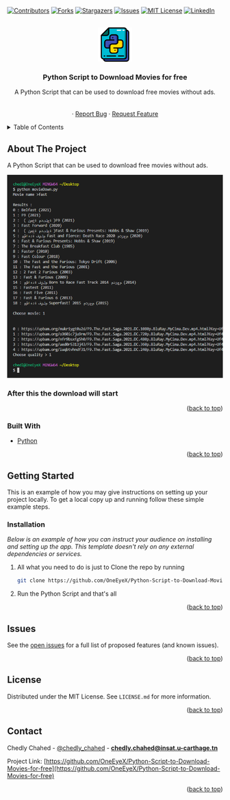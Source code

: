 <div id="top"></div>

[![Contributors][contributors-shield]][contributors-url]
[![Forks][forks-shield]][forks-url]
[![Stargazers][stars-shield]][stars-url]
[![Issues][issues-shield]][issues-url]
[![MIT License][license-shield]][license-url]
[![LinkedIn][linkedin-shield]][linkedin-url]



<!-- PROJECT LOGO -->
<br />
<div align="center">
  <a href="https://github.com/OneEyeX/Python-Script-to-Download-Movies-for-free/">
    <img src="./imgs/pyScript.png" alt="Logo" width="80" height="80">
  </a>

  <h3 align="center">Python Script to Download Movies for free</h3>

  <p align="center">
    A Python Script that can be used to download free movies without ads.
    <br />
    <!-- <a href="#"><strong>Explore the docs »</strong></a> -->
    <br />
    <br />
    <!-- <a href="https://oneeyex.github.io/Python-Script-to-Download-Movies-for-free/">View Demo</a> -->
    ·
    <a href="https://github.com/OneEyeX/Python-Script-to-Download-Movies-for-free/issues">Report Bug</a>
    ·
    <a href="https://github.com/OneEyeX/Python-Script-to-Download-Movies-for-free/issues">Request Feature</a>
  </p>
</div>



<!-- TABLE OF CONTENTS -->
<details>
  <summary>Table of Contents</summary>
  <ol>
    <li>
      <a href="#about-the-project">About The Project</a>
      <ul>
        <li><a href="#built-with">Built With</a></li>
      </ul>
    </li>
    <li>
      <a href="#getting-started">Getting Started</a>
      <ul>
        <li><a href="#installation">Installation</a></li>
      </ul>
    </li>
    <li><a href="#issues">Issues</a></li>
    <li><a href="#license">License</a></li>
    <li><a href="#contact">Contact</a></li>
    
  </ol>
</details>



<!-- ABOUT THE PROJECT -->
## About The Project

A Python Script that can be used to download free movies without ads.

[![Clock By OneEyeX Screen Shot][product-screenshot]](movieScreen.png)

### After this the download will start
 
<p align="right">(<a href="#top">back to top</a>)</p>


### Built With
 
* [Python](https://python.org/)
 

<p align="right">(<a href="#top">back to top</a>)</p>



<!-- GETTING STARTED -->
## Getting Started

This is an example of how you may give instructions on setting up your project locally.
To get a local copy up and running follow these simple example steps.

 
### Installation

_Below is an example of how you can instruct your audience on installing and setting up the app. This template doesn't rely on any external dependencies or services._
 
1. All what you need to do is just to Clone the repo by running
   ```sh
   git clone https://github.com/OneEyeX/Python-Script-to-Download-Movies-for-free.git
   ```

2. Run the Python Script and
that's all

<p align="right">(<a href="#top">back to top</a>)</p>



<!-- USAGE EXAMPLES -->
## Issues

See the [open issues](https://github.com/OneEyeX/Python-Script-to-Download-Movies-for-free/issues) for a full list of proposed features (and known issues).

<p align="right">(<a href="#top">back to top</a>)</p>



<!-- LICENSE -->
## License

Distributed under the MIT License. See `LICENSE.md` for more information.

<p align="right">(<a href="#top">back to top</a>)</p>



<!-- CONTACT -->
## Contact

Chedly Chahed - [@chedly_chahed](https://twitter.com/chedly_chahed) - **chedly.chahed@insat.u-carthage.tn**

Project Link: [https://github.com/OneEyeX/Python-Script-to-Download-Movies-for-free](https://github.com/OneEyeX/Python-Script-to-Download-Movies-for-free)

<p align="right">(<a href="#top">back to top</a>)</p>

 

<!-- MARKDOWN LINKS & IMAGES -->
<!--  #reference-style-links -->
[contributors-shield]: https://img.shields.io/github/contributors/OneEyeX/Python-Script-to-Download-Movies-for-free.svg?style=for-the-badge
[contributors-url]: https://github.com/OneEyeX/Python-Script-to-Download-Movies-for-free/graphs/
[forks-shield]: https://img.shields.io/github/forks/OneEyeX/Python-Script-to-Download-Movies-for-free.svg?style=for-the-badge
[forks-url]: https://github.com/OneEyeX/Python-Script-to-Download-Movies-for-free/network/members
[stars-shield]: https://img.shields.io/github/stars/OneEyeX/Python-Script-to-Download-Movies-for-free.svg?style=for-the-badge
[stars-url]: https://github.com/OneEyeX/Python-Script-to-Download-Movies-for-free/stargazers
[issues-shield]: https://img.shields.io/github/issues/othneildrew/Best-README-Template.svg?style=for-the-badge
[issues-url]: https://github.com/OneEyeX/Python-Script-to-Download-Movies-for-free/issues
[license-shield]: https://img.shields.io/github/license/OneEyeX/Python-Script-to-Download-Movies-for-free.svg?style=for-the-badge
[license-url]: https://github.com/OneEyeX/Python-Script-to-Download-Movies-for-free/LICENSE.txt
[linkedin-shield]: https://img.shields.io/badge/-LinkedIn-black.svg?style=for-the-badge&logo=linkedin&colorB=555
[linkedin-url]: https://www.linkedin.com/in/chedly-chahed-a178a9196/
[product-screenshot]: imgs/moviesScreen.png
